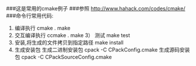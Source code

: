 ###这是常用的cmake例子
###参照 http://www.hahack.com/codes/cmake/
###命令行常用代码:
1) 编译执行
cmake .
make
2) 交互编译执行
ccmake .
make
3） 测试
make test
4) 安装,将生成的文件拷贝到指定路径
make install
5) 生成安装包
生成二进制安装包
cpack -C CPackConfig.cmake
生成源码安装包
cpack -C CPackSourceConfig.cmake
